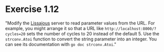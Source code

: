 # Exercise 1.12
"Modify the [Lissajous](https://github.com/adonovan/gopl.io/blob/b725d6015f980e94734da37e35ba0d943fc7532f/ch1/lissajous/main.go) server to read parameter values from the URL.  For example, you might arrange it so that a URL like `http://localhost:8000/?cycles=20` sets the number of cycles to 20 instead of the default 5.  Use the `strconv.Atoi` function to convert the string parameter into an integer.  You can see its documentation with `go doc strconv.Atoi`."


